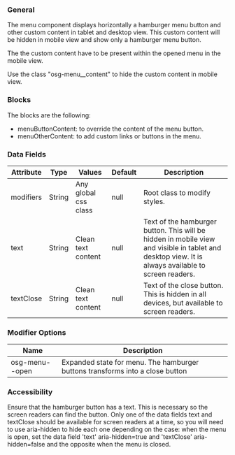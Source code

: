 ### General

The menu component displays horizontally a hamburger menu button and other custom content in tablet and desktop view. This custom content will be hidden in mobile view and show only a hamburger menu button.

The the custom content have to be present within the opened menu in the mobile view.

Use the class "osg-menu\_\_content" to hide the custom content in mobile view.

### Blocks

The blocks are the following:

- menuButtonContent: to override the content of the menu button.
- menuOtherContent: to add custom links or buttons in the menu.

### Data Fields

| Attribute | Type   | Values               | Default | Description                                                                                              |
| --------- | ------ | -------------------- | ------- | -------------------------------------------------------------------------------------------------------- |
| modifiers | String | Any global css class | null    | Root class to modify styles.                                                                             |
| text      | String | Clean text content   | null    | Text of the hamburger button. This will be hidden in mobile view and visible in tablet and desktop view. It is always available to screen readers. |
| textClose | String | Clean text content   | null    | Text of the close button. This is hidden in all devices, but available to screen readers.                                               |

### Modifier Options

| Name           | Description                                                                   |
| -------------- | ----------------------------------------------------------------------------- |
| osg-menu--open | Expanded state for menu. The hamburger buttons transforms into a close button |

### Accessibility

Ensure that the hamburger button has a text. This is necessary so the screen readers can find the button.
Only one of the data fields text and textClose should be available for screen readers at a time, so you will need to use aria-hidden to hide each one depending on the case:
when the menu is open, set the data field 'text' aria-hidden=true and 'textClose' aria-hidden=false and the opposite when the menu is closed.
